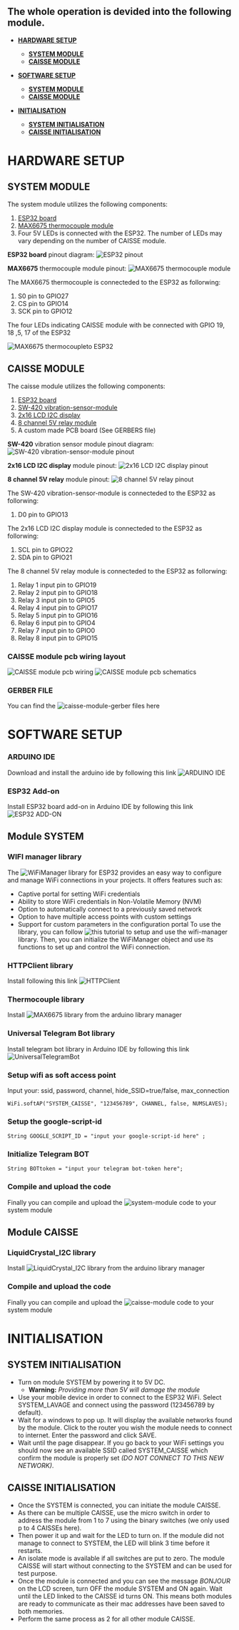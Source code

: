 ## The whole operation is devided into the following module.

 * [**HARDWARE SETUP**](#hardware-setup)
    * [**SYSTEM MODULE**](#system-module)
    * [**CAISSE MODULE**](#caisse-module)

 * [**SOFTWARE SETUP**](#software-setup)
    * [**SYSTEM MODULE**](#module-system)
    * [**CAISSE MODULE**](#module-caisse)
    
 * [**INITIALISATION**](#initialisation)
    * [**SYSTEM INITIALISATION**](#system-initialisation)
    * [**CAISSE INITIALISATION**](#caisse-initialisation)
 
# HARDWARE SETUP

## SYSTEM MODULE

The system module utilizes the following components:
1.  [ESP32 board](https://www.espressif.com/en/products/socs/esp32)
2.  [MAX6675 thermocouple module](https://www.analog.com/media/en/technical-documentation/data-sheets/MAX6675.pdf)
3.  Four 5V LEDs is connected with the ESP32. The number of LEDs may vary depending on the number of CAISSE module.

**ESP32 board** pinout diagram:
![ESP32 pinout](https://github.com/MamaxeFinders/CarWash_IHM/blob/main/Pictures/esp32-devkit-pinout.png)

**MAX6675** thermocouple module pinout:
![MAX6675 thermocouple module](https://github.com/MamaxeFinders/CarWash_IHM/blob/main/Pictures/MAX6675-thermocouple-module-pinout-diagram.jpg)

The MAX6675 thermocouple is connecteded to the ESP32 as follorwing:
1.  S0 pin to GPIO27
2.  CS pin to GPIO14
3.  SCK pin to GPIO12

The four LEDs indicating CAISSE module with be connected with GPIO 19, 18 ,5, 17 of the ESP32

![MAX6675 thermocoupleto ESP32](https://github.com/MamaxeFinders/CarWash_IHM/blob/main/Pictures/system.png)


## CAISSE MODULE

The caisse module utilizes the following components: 
1.  [ESP32 board](https://www.espressif.com/en/products/socs/esp32)
2.  [SW-420 vibration-sensor-module](https://components101.com/sensors/sw-420-vibration-sensor-module)
3.  [2x16 LCD I2C display](https://components101.com/sites/default/files/components/16x2-LCD-Module.jpg)
4.  [8 channel 5V relay module](https://m.media-amazon.com/images/I/51BrNgOyHdL.jpg)
5.  A custom made PCB board (See GERBERS file)

**SW-420** vibration sensor module pinout diagram:
![SW-420 vibration-sensor-module pinout](https://github.com/MamaxeFinders/CarWash_IHM/blob/main/Pictures/SW-420-sensor-768x349.jpg)

**2x16 LCD I2C display** module pinout:
![2x16 LCD I2C display pinout](https://github.com/MamaxeFinders/CarWash_IHM/blob/main/Pictures/I2C-LCD-Module-Hardware-Overview.png?raw=true)

**8 channel 5V relay** module pinout:
![8 channel 5V relay pinout](https://github.com/MamaxeFinders/CarWash_IHM/blob/main/Pictures/8-channel%20relay.jpg?raw=true)


The SW-420 vibration-sensor-module is connecteded to the ESP32 as follorwing:
1.  D0 pin to GPIO13

The 2x16 LCD I2C display module is connecteded to the ESP32 as follorwing:
1.  SCL pin to GPIO22
2.  SDA pin to GPIO21

The 8 channel 5V relay module is connecteded to the ESP32 as follorwing:
1.  Relay 1 input pin to GPIO19
2.  Relay 2 input pin to GPIO18
3.  Relay 3 input pin to GPIO5
4.  Relay 4 input pin to GPIO17
5.  Relay 5 input pin to GPIO16
6.  Relay 6 input pin to GPIO4
7.  Relay 7 input pin to GPIO0
8.  Relay 8 input pin to GPIO15

### CAISSE module pcb wiring layout

![CAISSE module pcb wiring](https://github.com/MamaxeFinders/CarWash_IHM/blob/main/Pictures/caisse.png?raw=true)
![CAISSE module pcb schematics](https://github.com/MamaxeFinders/CarWash_IHM/blob/main/Pictures/caisse-wiring-pcb.png?raw=true)

### GERBER FILE
You can find the ![caisse-module-gerber](https://github.com/MamaxeFinders/CarWash_IHM/tree/main/printed%20circuit%20boards) files here
 
# SOFTWARE SETUP

### ARDUINO IDE
Download and install the arduino ide by following this link ![ARDUINO IDE](https://docs.arduino.cc/software/ide-v2/tutorials/getting-started/ide-v2-downloading-and-installing)

### ESP32 Add-on
Install ESP32 board add-on in Arduino IDE by following this link ![ESP32 ADD-ON](https://randomnerdtutorials.com/installing-the-esp32-board-in-arduino-ide-windows-instructions/)

## Module SYSTEM

### WIFI manager library
The ![*WiFiManager*](https://github.com/tzapu/WiFiManager) library for ESP32 provides an easy way to configure and manage WiFi connections in your projects. It offers features such as:
* Captive portal for setting WiFi credentials
* Ability to store WiFi credentials in Non-Volatile Memory (NVM)
* Option to automatically connect to a previously saved network
* Option to have multiple access points with custom settings
* Support for custom parameters in the configuration portal
To use the library, you can follow ![this tutorial](https://microdigisoft.com/esp32-with-wifimanager-to-manage-ssid-and-password-no-hard-coding/) to setup and use the wifi-manager library. Then, you can initialize the WiFiManager object and use its functions to set up and control the WiFi connection.

### HTTPClient library
Install following this link ![HTTPClient](https://github.com/amcewen/HttpClient)

### Thermocouple library
Install ![MAX6675 library](https://github.com/adafruit/MAX6675-library) from the arduino library manager

### Universal Telegram Bot library
Install telegram bot library in Arduino IDE by following this link ![UniversalTelegramBot](https://github.com/witnessmenow/Universal-Arduino-Telegram-Bot)

### Setup wifi as soft access point
Input your: ssid, password, channel, hide_SSID=true/false, max_connection

``` WiFi.softAP("SYSTEM_CAISSE", "123456789", CHANNEL, false, NUMSLAVES); ```

### Setup the google-script-id

``` String GOOGLE_SCRIPT_ID = "input your google-script-id here" ; ```

### Initialize Telegram BOT

``` String BOTtoken = "input your telegram bot-token here"; ```

### Compile and upload the code
Finally you can compile and upload the ![system-module code](https://github.com/MamaxeFinders/CarWash_IHM/blob/main/codes/System_Auto_V3.ino) to your system module

## Module CAISSE

### LiquidCrystal_I2C library
Install ![LiquidCrystal_I2C library](https://github.com/fdebrabander/Arduino-LiquidCrystal-I2C-library) from the arduino library manager

### Compile and upload the code
Finally you can compile and upload the ![caisse-module code](https://github.com/MamaxeFinders/CarWash_IHM/blob/main/codes/Caisse_Auto_V3.ino) to your system module


# INITIALISATION

## SYSTEM INITIALISATION

* Turn on module SYSTEM by powering it to 5V DC. 
   * **Warning:** *Providing more than 5V will damage the module*
* Use your mobile device in order to connect to the ESP32 WiFi. Select SYSTEM_LAVAGE and connect using the password (123456789 by default).
* Wait for a windows to pop up. It will display the available networks found by the module. Click to the router you wish the module needs to connect to internet. Enter the password and click SAVE.
* Wait until the page disappear. If you go back to your WiFi settings you should now see an available SSID called SYSTEM_CAISSE which confirm the module is properly set *(DO NOT CONNECT TO THIS NEW NETWORK)*.

## CAISSE INITIALISATION

* Once the SYSTEM is connected, you can initiate the module CAISSE.
* As there can be multiple CAISSE, use the micro switch in order to address the module from 1 to 7 using the binary switches (we only used p to 4 CAISSEs here). 
* Then power it up and wait for the LED to turn on. If the module did not manage to connect to SYSTEM, the LED will blink 3 time before it restarts.
* An isolate mode is available if all switches are put to zero. The module CAISSE will start without connecting to the SYSTEM and can be used for test purpose.
* Once the module is connected and you can see the message *BONJOUR* on the LCD screen, turn OFF the module SYSTEM and ON again. Wait until the LED linked to the CAISSE id turns ON. This means both modules are ready to communicate as their mac addresses have been saved to both memories.
* Perform the same process as 2 for all other module CAISSE.

